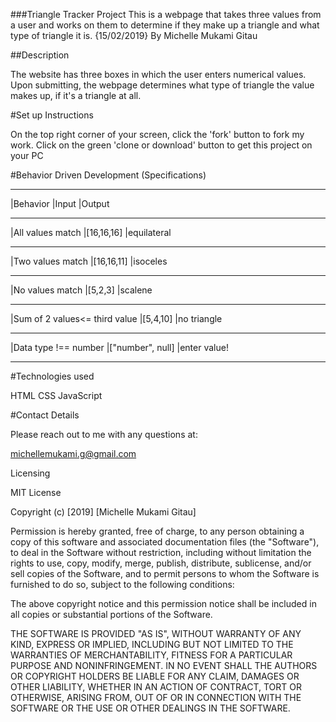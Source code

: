 ###Triangle Tracker Project
This is a webpage that takes three values from a user and works on them to determine if they make up a triangle and what type of triangle it is. {15/02/2019}
By Michelle Mukami Gitau

##Description

The website has three boxes in which the user enters numerical values. Upon submitting, the webpage determines what type of triangle the value makes up, if it's a triangle at all.


#Set up Instructions

On the top right corner of your screen, click the 'fork' button to fork my work.
Click on the green 'clone or download' button to get this project on your PC

#Behavior Driven Development (Specifications)
_ _ _ _ _ _ _ _ _ _ _ _ _ _ _ _ _ _ _ _ _ _ _ _ _ _ _ _ _ _ _ _
|Behavior 	                   |Input             |Output
_ _ _ _ _ _ _ _ _ _ _ _ _ _ _ _ _ _ _ _ _ _ _ _ _ _ _ _ _ _ _ _
|All values match 	           |[16,16,16] 	      |equilateral
_______________________________________________________________
|Two values match 	           |[16,16,11] 	      |isoceles
________________________________________________________________
|No values match 	             |[5,2,3] 	        |scalene
________________________________________________________________
|Sum of 2 values<= third value |[5,4,10] 	        |no triangle
________________________________________________________________
|Data type !== number 	       |["number", null] 	|enter value!
________________________________________________________________

#Technologies used

  HTML
  CSS
  JavaScript

#Contact Details

Please reach out to me with any questions at:

michellemukami.g@gmail.com


Licensing

MIT License

Copyright (c) [2019] [Michelle Mukami Gitau]

Permission is hereby granted, free of charge, to any person obtaining a copy of this software and associated documentation files (the "Software"), to deal in the Software without restriction, including without limitation the rights to use, copy, modify, merge, publish, distribute, sublicense, and/or sell copies of the Software, and to permit persons to whom the Software is furnished to do so, subject to the following conditions:

The above copyright notice and this permission notice shall be included in all copies or substantial portions of the Software.

THE SOFTWARE IS PROVIDED "AS IS", WITHOUT WARRANTY OF ANY KIND, EXPRESS OR IMPLIED, INCLUDING BUT NOT LIMITED TO THE WARRANTIES OF MERCHANTABILITY, FITNESS FOR A PARTICULAR PURPOSE AND NONINFRINGEMENT. IN NO EVENT SHALL THE AUTHORS OR COPYRIGHT HOLDERS BE LIABLE FOR ANY CLAIM, DAMAGES OR OTHER LIABILITY, WHETHER IN AN ACTION OF CONTRACT, TORT OR OTHERWISE, ARISING FROM, OUT OF OR IN CONNECTION WITH THE SOFTWARE OR THE USE OR OTHER DEALINGS IN THE SOFTWARE.
